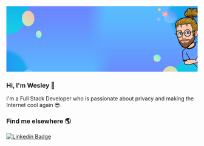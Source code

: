<img src="https://github.com/Wesley-Ryan/Wesley-Ryan/blob/Profile/assets/banner.jpg" alt="readme profile banner for Wesley">

### Hi, I'm Wesley 👋

I'm a Full Stack Developer who is passionate about privacy and making the Internet cool again 😎.

### Find me elsewhere 🌎

[![Linkedin Badge](https://img.shields.io/badge/-LinkedIn-blue?style=flat-square&logo=Linkedin&logoColor=white&link=https://www.linkedin.com/in/wesley-white-dev/)](https://www.linkedin.com/in/wesley-white-dev/)
